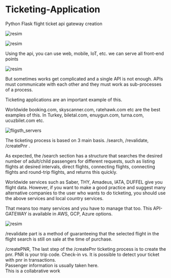 # Ticketing-Application
Python Flask flight ticket api gateway creation

![resim](https://user-images.githubusercontent.com/40759486/182633350-52ff5b89-012e-49cb-a0b6-213443a83faa.png)

![resim](https://user-images.githubusercontent.com/40759486/182633383-165e3fe0-794e-41b4-a000-388df86b8982.png)


Using the api, you can use web, mobile, IoT, etc. we can serve all front-end points

![resim](https://user-images.githubusercontent.com/40759486/182634730-4ba314b3-f3d8-45a6-ab01-3d86cd01ce10.png)


But sometimes works get complicated and a single API is not enough. 
APIs must communicate with each other and they must work as sub-processes of a process.

Ticketing applications are an important example of this.

Worldwide booking.com, skyscanner.com, ratehawk.com etc are the best examples of this.
In Turkey, biletal.com, enuygun.com, turna.com, ucuzbilet.com etc.

![fligsth_servers](https://user-images.githubusercontent.com/40759486/182635865-26476b73-e649-4c0a-bbd6-ca6a839d2c16.png)



The ticketing process is based on 3 main basis. /search, /revalidate, /createPnr . 

As expected, the /search section has a structure that searches the desired number of adult/child passengers for different requests, such as listing flights at desired intervals, direct flights, connecting flights, connecting flights and round-trip flights, and returns this quickly.

Worldwide services such as Saber, THY, Amadeus, IATA, DUFFEL give you flight data. However, if you want to make a good practice and suggest many alternative companies to the user who wants to do ticketing, you should use the above services and local country services.

That means too many services and you have to manage that too. This API-GATEWAY is available in AWS, GCP, Azure options.


![resim](https://user-images.githubusercontent.com/40759486/182638433-e37dbd88-8adc-4bd4-a764-c406e2417c4c.png)


/revalidate part is a method of guaranteeing that the selected flight in the flight search is still on sale at the time of purchase.

/createPNR, The last step of the /createPnr ticketing process is to create the pnr. PNR is your trip code. Check-in vs. It is possible to detect your ticket with pnr in transactions. <br> Passenger information is usually taken here.
<br> This is a collabrative work
